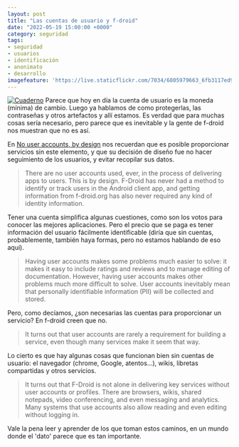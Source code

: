 ```yaml
---
layout: post
title: "Las cuentas de usuario y f-droid"
date: "2022-05-19 15:00:00 +0000"
category: seguridad
tags:
- seguridad
- usuarios
- identificación
- anonimato
- desarrollo
imagefeature: 'https://live.staticflickr.com/7034/6805979663_6fb3117ed9.jpg'
---
```

<a href="https://flickr.com/photos/fernand0/6805979663/" title="Cuaderno "><img src="https://live.staticflickr.com/7034/6805979663_6fb3117ed9.jpg" alt="Cuaderno " class="img-responsive img-centered"></a>
Parece que hoy en día la cuenta de usuario es la moneda (mínima) de cambio. Luego ya hablamos de como protegerlas, las contraseñas y otros artefactos y allí estamos.
Es verdad que para muchas cosas sería necesario, pero parece que es inevitable y la gente de f-droid nos muestran que no es así.

En [No user accounts, by design](https://f-droid.org/en/2022/02/28/no-user-accounts-by-design.html) nos recuerdan que es posible proporcionar servicios sin este elemento, y que su decisión de diseño fue no hacer seguimiento de los usuarios, y evitar recopilar sus datos.

> There are no user accounts used, ever, in the process of delivering apps to users. This is by design. F-Droid has never had a method to identify or track users in the Android client app, and getting information from f-droid.org has also never required any kind of identity information.

Tener una cuenta simplifica algunas cuestiones, como son los votos para conocer las mejores aplicaciones. Pero el precio que se paga es tener información del usuario fácilmente identificable (diría que sin cuentas, probablemente, también haya formas, pero no estamos hablando de eso aquí).

> Having user accounts makes some problems much easier to solve: it makes it easy to include ratings and reviews and to manage editing of documentation. However, having user accounts makes other problems much more difficult to solve. User accounts inevitably mean that personally identifiable information (PII) will be collected and stored.

Pero, como decíamos, ¿son necesarias las cuentas para proporcionar un servicio? En f-droid creen que no.

> It turns out that user accounts are rarely a requirement for building a service, even though many services make it seem that way. 

Lo cierto es que hay algunas cosas que funcionan bien sin cuentas de usuario: el navegador (chrome, Google, atentos...), wikis, libretas compartidas y otros servicios.

> It turns out that F-Droid is not alone in delivering key services without user accounts or profiles. There are browsers, wikis, shared notepads, video conferencing, and even messaging and analytics. Many systems that use accounts also allow reading and even editing without logging in.

Vale la pena leer y aprender de los que toman estos caminos, en un mundo donde el 'dato' parece que es tan importante.

> 
